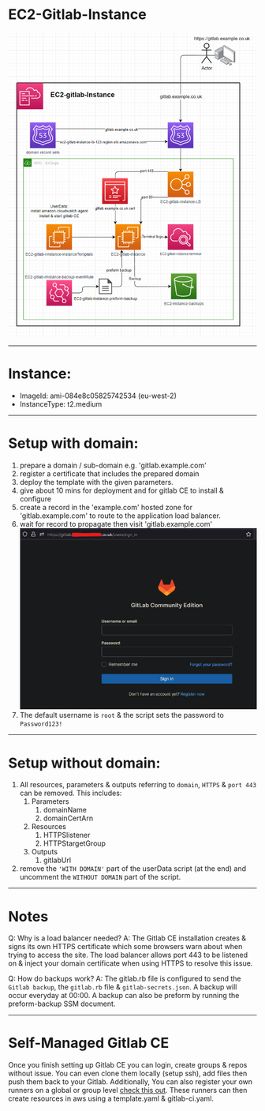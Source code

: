# EC2-Gitlab-Instance

![](images/diagram.png)


---

# Instance:
 - ImageId: ami-084e8c05825742534 (eu-west-2)
 - InstanceType: t2.medium

---

# Setup with domain:
1. prepare a domain / sub-domain e.g. 'gitlab.example.com'
2. register a certificate that includes the prepared domain
3. deploy the template with the given parameters.
4. give about 10 mins for deployment and for gitlab CE to install & configure
5. create a record in the 'example.com' hosted zone for 'gitlab.example.com' to route to the application load balancer.
6. wait for record to propagate then visit 'gitlab.example.com'
![](images/loginScreen.png)
7. The default username is `root` & the script sets the password to `Password123!`

---

# Setup without domain:
1. All resources, parameters & outputs referring to `domain`, `HTTPS` & `port 443` can be removed. This includes:
   1. Parameters
      1. domainName
      2. domainCertArn
   2. Resources
      1. HTTPSlistener
      2. HTTPStargetGroup
   3. Outputs
      1. gitlabUrl
2. remove the `'WITH DOMAIN'` part of the userData script (at the end) and uncomment the `WITHOUT DOMAIN` part of the script.

---

# Notes
Q: Why is a load balancer needed?
A: The Gitlab CE installation creates & signs its own HTTPS certificate which some browsers warn about when trying to access the site. The load balancer allows port 443 to be listened on & inject your domain certificate when using HTTPS to resolve this issue.

Q: How do backups work?
A: The gitlab.rb file is configured to send the `Gitlab backup`, the `gitlab.rb` file & `gitlab-secrets.json`. A backup will occur everyday at 00:00. A backup can also be preform by running the preform-backup SSM document.

---

# Self-Managed Gitlab CE
Once you finish setting up Gitlab CE you can login, create groups & repos without issue. You can even clone them locally (setup ssh), add files then push them back to your Gitlab. Additionally, You can also register your own runners on a global or group level [check this out](https://github.com/mattyboy84/AWS-EC2-Gitlab-runner-fleet). These runners can then create resources in aws using a template.yaml & gitlab-ci.yaml.
